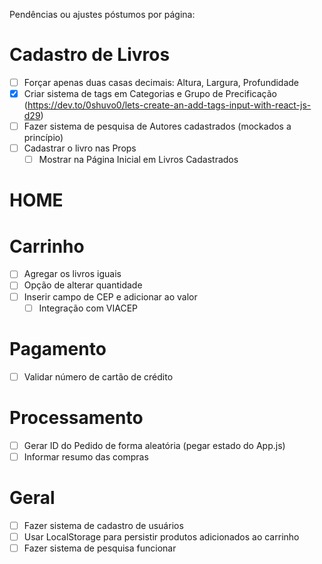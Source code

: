 Pendências ou ajustes póstumos por página:

# Cadastro de Livros
- [ ] Forçar apenas duas casas decimais: Altura, Largura, Profundidade
- [x] Criar sistema de tags em Categorias e Grupo de Precificação (https://dev.to/0shuvo0/lets-create-an-add-tags-input-with-react-js-d29)
- [ ] Fazer sistema de pesquisa de Autores cadastrados (mockados a princípio)
- [ ] Cadastrar o livro nas Props
    - [ ] Mostrar na Página Inicial em Livros Cadastrados 

# HOME
# Carrinho
- [ ] Agregar os livros iguais
- [ ] Opção de alterar quantidade
- [ ] Inserir campo de CEP e adicionar ao valor
    - [ ] Integração com VIACEP

# Pagamento
- [ ] Validar número de cartão de crédito

# Processamento
- [ ] Gerar ID do Pedido de forma aleatória (pegar estado do App.js)
- [ ] Informar resumo das compras

# Geral
- [ ] Fazer sistema de cadastro de usuários
- [ ] Usar LocalStorage para persistir produtos adicionados ao carrinho
- [ ] Fazer sistema de pesquisa funcionar